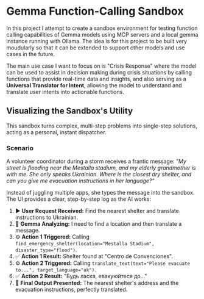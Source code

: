 # Gemma Function-Calling Sandbox


In this project I attempt to create a sandbox environment for testing function calling capabilities of Gemma models using MCP servers and a local gemma instance running with Ollama. The idea is for this project to be built very moudularly so that it can be extended to support other models and use cases in the future.

The main use case I want to focus on is "Crisis Response" where the model can be used to assist in decision making during crisis situations by calling functions that provide real-time data and insights, and also serving as a **Universal Translator for Intent**, allowing the model to understand and translate user intents into actionable functions.


## Visualizing the Sandbox's Utility

This sandbox turns complex, multi-step problems into single-step solutions, acting as a personal, instant dispatcher.

### Scenario

A volunteer coordinator during a storm receives a frantic message: *"My street is flooding near the Mestalla stadium, and my elderly grandmother is with me. She only speaks Ukrainian. Where is the closest dry shelter, and can you give me evacuation instructions in her language?"*

Instead of juggling multiple apps, she types the message into the sandbox. The UI provides a clear, step-by-step log as the AI works:

1.  ▶️ **User Request Received:** Find the nearest shelter and translate instructions to Ukrainian.
2.  🧠 **Gemma Analyzing:** I need to find a location and then translate a message.
3.  ⚙️ **Action 1 Triggered:** Calling `find_emergency_shelter(location="Mestalla Stadium", disaster_type="flood")`.
4.  ✅ **Action 1 Result:** Shelter found at "Centro de Convenciones".
5.  ⚙️ **Action 2 Triggered:** Calling `translate_text(text="Please evacuate to...", target_language="uk")`.
6.  ✅ **Action 2 Result:** "Будь ласка, евакуюйтеся до..."
7.  🏁 **Final Output Presented:** The nearest shelter's address and the evacuation instructions, perfectly translated.
